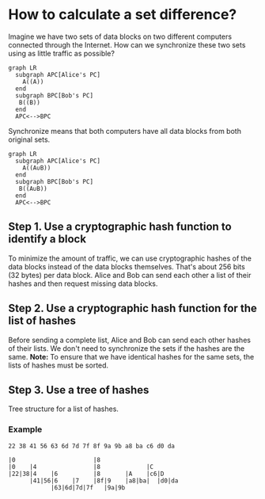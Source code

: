 # How to calculate a set difference?

Imagine we have two sets of data blocks on two different computers connected through the Internet. How can we synchronize these two sets using as little traffic as possible? 

```mermaid
graph LR
  subgraph APC[Alice's PC]
    A((A))
  end
  subgraph BPC[Bob's PC]
   B((B))
  end
  APC<-->BPC
```

Synchronize means that both computers have all data blocks from both original sets.

```mermaid
graph LR
  subgraph APC[Alice's PC]
    A((A∪B))
  end
  subgraph BPC[Bob's PC]
   B((A∪B))
  end
  APC<-->BPC
```

## Step 1. Use a cryptographic hash function to identify a block 

To minimize the amount of traffic, we can use cryptographic hashes of the data blocks instead of the data blocks themselves. That's about 256 bits (32 bytes) per data block. Alice and Bob can send each other a list of their hashes and then request missing data blocks.

## Step 2. Use a cryptographic hash function for the list of hashes

Before sending a complete list, Alice and Bob can send each other hashes of their lists. We don't need to synchronize the sets if the hashes are the same. **Note:** To ensure that we have identical hashes for the same sets, the lists of hashes must be sorted.

## Step 3. Use a tree of hashes

Tree structure for a list of hashes.

### Example

```
22 38 41 56 63 6d 7d 7f 8f 9a 9b a8 ba c6 d0 da
```

```
|0                      |8
|0    |4                |8             |C 
|22|38|4    |6          |8       |A    |c6|D
      |41|56|6    |7    |8f|9    |a8|ba|  |d0|da
            |63|6d|7d|7f   |9a|9b 
```

